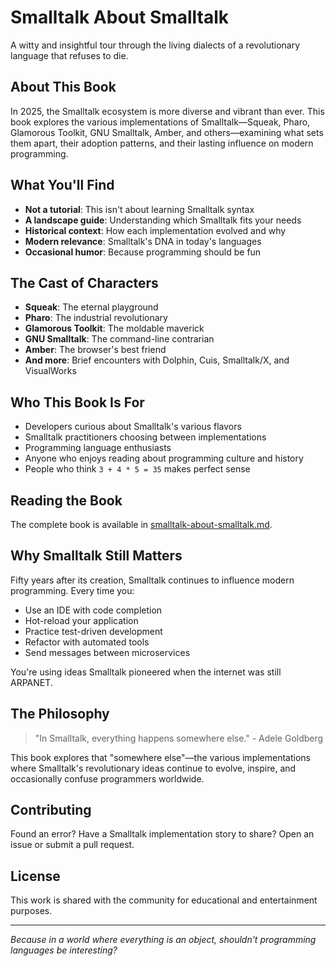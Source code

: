 # Smalltalk About Smalltalk

A witty and insightful tour through the living dialects of a revolutionary language that refuses to die.

## About This Book

In 2025, the Smalltalk ecosystem is more diverse and vibrant than ever. This book explores the various implementations of Smalltalk—Squeak, Pharo, Glamorous Toolkit, GNU Smalltalk, Amber, and others—examining what sets them apart, their adoption patterns, and their lasting influence on modern programming.

## What You'll Find

- **Not a tutorial**: This isn't about learning Smalltalk syntax
- **A landscape guide**: Understanding which Smalltalk fits your needs
- **Historical context**: How each implementation evolved and why
- **Modern relevance**: Smalltalk's DNA in today's languages
- **Occasional humor**: Because programming should be fun

## The Cast of Characters

- **Squeak**: The eternal playground
- **Pharo**: The industrial revolutionary
- **Glamorous Toolkit**: The moldable maverick
- **GNU Smalltalk**: The command-line contrarian
- **Amber**: The browser's best friend
- **And more**: Brief encounters with Dolphin, Cuis, Smalltalk/X, and VisualWorks

## Who This Book Is For

- Developers curious about Smalltalk's various flavors
- Smalltalk practitioners choosing between implementations
- Programming language enthusiasts
- Anyone who enjoys reading about programming culture and history
- People who think `3 + 4 * 5 = 35` makes perfect sense

## Reading the Book

The complete book is available in [smalltalk-about-smalltalk.md](smalltalk-about-smalltalk.md).

## Why Smalltalk Still Matters

Fifty years after its creation, Smalltalk continues to influence modern programming. Every time you:
- Use an IDE with code completion
- Hot-reload your application
- Practice test-driven development
- Refactor with automated tools
- Send messages between microservices

You're using ideas Smalltalk pioneered when the internet was still ARPANET.

## The Philosophy

> "In Smalltalk, everything happens somewhere else." - Adele Goldberg

This book explores that "somewhere else"—the various implementations where Smalltalk's revolutionary ideas continue to evolve, inspire, and occasionally confuse programmers worldwide.

## Contributing

Found an error? Have a Smalltalk implementation story to share? Open an issue or submit a pull request.

## License

This work is shared with the community for educational and entertainment purposes.

---

*Because in a world where everything is an object, shouldn't programming languages be interesting?*
